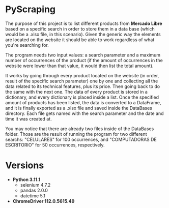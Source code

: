 # PyScraping
The purpose of this project is to list different products from **Mercado Libre** based on a specific search in order to store them in a data base (which would be a .xlsx file, in this scenario). Given the generic way the elements are located on the website it should be able to work regardless of what you're searching for.

The program needs two input values: a search parameter and a maximum number of occurrences of the product (if the amount of occurrences in the website were lower than that value, it would then list the total amount).

It works by going through every product located on the website (in order, result of the specific search parameter) one by one and collecting all the data related to its technical features, plus its price. Then going back to do the same with the next one. The data of every product is stored in a dictionary, and every dictionary is placed inside a list. Once the specified amount of products has been listed, the data is converted to a DataFrame, and it is finally exported as a .xlsx file and saved inside the DataBases directory. Each file gets named with the search parameter and the date and time it was created at.

You may notice that there are already two files inside of the DataBases folder. Those are the result of running the program for two different searchs: "CELULARES" for 100 occurrences, and "COMPUTADORAS DE ESCRITORIO" for 50 occurrences, respectively.

# Versions
- **Python 3.11.1**
  - selenium 4.7.2
  - pandas 2.0.0
  - datetime 5.1
- **ChromeDriver 112.0.5615.49**
